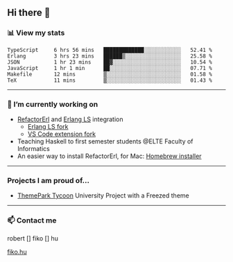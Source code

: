 ## Hi there 👋

### 📊 View my stats

<!--START_SECTION:waka-->

```text
TypeScript     6 hrs 56 mins   █████████████░░░░░░░░░░░░   52.41 %
Erlang         3 hrs 23 mins   ██████▒░░░░░░░░░░░░░░░░░░   25.58 %
JSON           1 hr 23 mins    ██▓░░░░░░░░░░░░░░░░░░░░░░   10.54 %
JavaScript     1 hr 1 min      ██░░░░░░░░░░░░░░░░░░░░░░░   07.71 %
Makefile       12 mins         ▒░░░░░░░░░░░░░░░░░░░░░░░░   01.58 %
TeX            11 mins         ▒░░░░░░░░░░░░░░░░░░░░░░░░   01.43 %
```

<!--END_SECTION:waka-->


---

### 🔭 I’m currently working on
- [RefactorErl](https://plc.inf.elte.hu/erlang/) and [Erlang LS](https://erlang-ls.github.io) integration 
  - [Erlang LS fork](https://github.com/robertfiko/erlang_ls)
  - [VS Code extension fork](https://github.com/robertfiko/vscode)
- Teaching Haskell to first semester students @ELTE Faculty of Informatics
- An easier way to install RefactorErl, for Mac: [Homebrew installer](https://github.com/robertfiko/homebrew-referl-installer)

---
### Projects I am proud of...
- [ThemePark Tycoon](https://szofttech.inf.elte.hu/szofttech/public/csip-42) University Project with a Freezed theme
---


### 📫 Contact me
robert [] fiko [] hu

[fiko.hu](https://fiko.hu)


<!--
**robertfiko/robertfiko** is a ✨ _special_ ✨ repository because its `README.md` (this file) appears on your GitHub profile.

Here are some ideas to get you started:

- 🔭 I’m currently working on ...
- 🌱 I’m currently learning ...
- 👯 I’m looking to collaborate on ...
- 🤔 I’m looking for help with ...
- 💬 Ask me about ...
- 📫 How to reach me: ...
- 😄 Pronouns: ...
- ⚡ Fun fact: ...
-->
